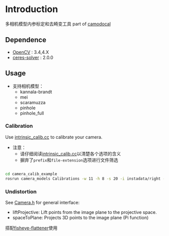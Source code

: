 # Introduction

多相机模型内参标定和去畸变工具
part of [camodocal](https://github.com/hengli/camodocal)

## Dependence

- [OpenCV](https://github.com/opencv/opencv) : 3.4,4.X
- [ceres-solver](<http://ceres-solver.org>) : 2.0.0

## Usage

- 支持相机模型：
  - kannala-brandt
  - mei
  - scaramuzza
  - pinhole
  - pinhole_full

### Calibration

Use [intrinsic_calib.cc](src/intrinsic_calib.cc) to calibrate your camera.

- 注意：
  - 请仔细阅读[intrinsic_calib.cc](src/intrinsic_calib.cc)以清楚各个选项的含义
  - 摒弃了`prefix`和`file-extension`选项进行文件筛选

``` bash

cd camera_calib_example
rosrun camera_models Calibrations -w 11 -h 8 -s 20 -i instadata/right -m mei

```

### Undistortion

See [Camera.h](include/camodocal/camera_models/Camera.h) for general interface:

- liftProjective: Lift points from the image plane to the projective space.
- spaceToPlane: Projects 3D points to the image plane (Pi function)

搭配[fisheye-flattener](https://gitee.com/sensors_and_external_devices_drive/fisheye-flattener)使用
